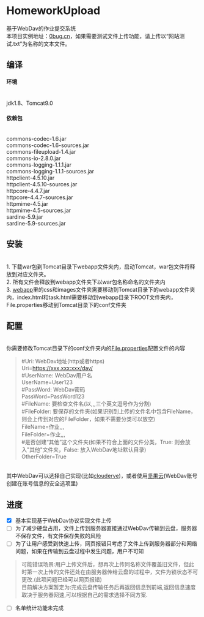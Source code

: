 # HomeworkUpload
基于WebDav的作业提交系统  
本项目实例地址：[0bug.cn](https://www.0bug.cn)，如果需要测试文件上传功能，请上传以“网站测试.txt”为名称的文本文件。
## 编译
#### 环境
</br>jdk1.8、Tomcat9.0
#### 依赖包
</br>commons-codec-1.6.jar</br>commons-codec-1.6-sources.jar</br>commons-fileupload-1.4.jar</br>commons-io-2.8.0.jar</br>commons-logging-1.1.1.jar
</br>commons-logging-1.1.1-sources.jar</br>httpclient-4.5.10.jar</br>httpclient-4.5.10-sources.jar</br>httpcore-4.4.7.jar</br>httpcore-4.4.7-sources.jar
</br>httpmime-4.5.jar</br>httpmime-4.5-sources.jar</br>sardine-5.9.jar</br>sardine-5.9-sources.jar
## 安装
</br>1. 下载war包到Tomcat目录下webapp文件夹内，启动Tomcat，war包文件将释放到对应文件夹。
</br>2. 所有文件会释放到webapp文件夹下以war包名称命名的文件夹内
</br>3. [webapp](./src/main/webapp)里的css和images文件夹需要移动到Tomcat目录下的webapp文件夹内，index.html和task.html需要移动到webapp目录下ROOT文件夹内，File.properties移动到Tomcat目录下的conf文件夹
## 配置
</br>你需要修改Tomcat目录下的conf文件夹内的[File.properties](./src/main/webapp/File.properties)配置文件的内容

>#Uri: WebDav地址(http或者https)  
Uri=https://xxx.xxx:xxx/dav/  
#UserName: WebDav用户名  
UserName=User123  
#PassWord: WebDav密码  
PassWord=PassWord123  
#FileName: 要检查文件名(以,,,三个英文逗号作为分割)  
#FileFolder: 要保存的文件夹(如果识别到上传的文件名中包含FileName，则会上传到对应的FileFolder，如果不需要分类可以放空)  
FileName=作业,,,  
FileFolder=作业,,,  
#是否创建“其他”这个文件夹(如果不符合上面的文件分类，True: 则会放入"其他"文件夹，False: 放入WebDav地址默认目录)  
OtherFolder=True
  
</br>其中WebDav可以选择自己实现(比如[clouderve](https://cloudreve.org/))，或者使用[坚果云](https://www.jianguoyun.com/)(WebDav账号创建在账号信息的安全选项里)
## 进度
- [x] 基本实现基于WebDav协议实现文件上传
- [ ] 为了减少硬盘占用，文件上传到服务器直接通过WebDav传输到云盘，服务器不保存文件，有文件保存失败的风险
- [ ] 为了让用户感受到快速上传，网页报错只考虑了文件上传到服务器部分和网络问题，如果在传输到云盘过程中发生问题，用户不可知
>可能错误场景:用户上传文件后，想再次上传同名称文件覆盖旧文件，但此时第一次上传的文件还处在由服务器传给云盘的过程中，文件为锁状态不可更改.(此项问题已经可以网页报错)  
目前解决方案暂定为:完成云盘传输任务后再返回信息到前端,返回信息速度取决于服务器网速,可以根据自己的需求选择不同方案.
- [ ] 名单统计功能未完成
